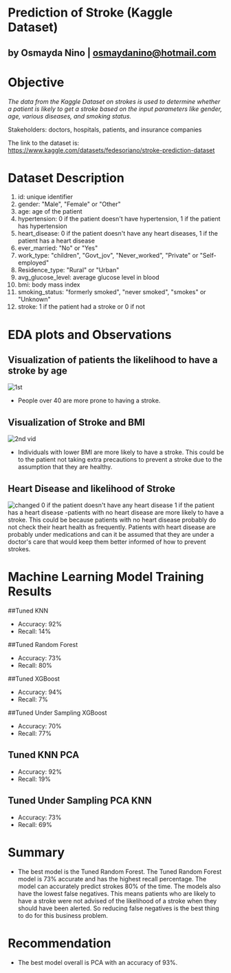 # Prediction of Stroke (Kaggle Dataset)
## by Osmayda Nino | osmaydanino@hotmail.com

# **Objective**
*The data from the Kaggle Dataset on strokes is used to determine whether a patient is likely to get a stroke based on the input parameters like gender, age, various diseases, and smoking status.*

Stakeholders: doctors, hospitals, patients, and insurance companies


The link to the dataset is: https://www.kaggle.com/datasets/fedesoriano/stroke-prediction-dataset

# **Dataset Description**
1. id: unique identifier
2. gender: "Male", "Female" or "Other"
3. age: age of the patient
4. hypertension: 0 if the patient doesn't have hypertension, 1 if the patient has hypertension
5. heart_disease: 0 if the patient doesn't have any heart diseases, 1 if the patient has a heart disease
6. ever_married: "No" or "Yes"
7. work_type: "children", "Govt_jov", "Never_worked", "Private" or "Self-employed"
8. Residence_type: "Rural" or "Urban"
9. avg_glucose_level: average glucose level in blood
10. bmi: body mass index
11. smoking_status: "formerly smoked", "never smoked", "smokes" or "Unknown"
12. stroke: 1 if the patient had a stroke or 0 if not

# **EDA plots and Observations**
## Visualization of patients the likelihood to have a stroke by age
![1st](https://github.com/Osmayda/Modeling/assets/129660519/bbafc1ee-8524-45d8-a964-b64b769b3443)
- People over 40 are more prone to having a stroke.

## Visualization of Stroke and BMI
![2nd vid](https://github.com/Osmayda/Modeling/assets/129660519/bc5e8325-2b7b-4053-a5bc-3d760dd9d948)
- Individuals with lower BMI are more likely to have a stroke. This could be to the patient not taking extra precautions to prevent a stroke due to the assumption that they are healthy. 

## Heart Disease and likelihood of Stroke
![changed](https://github.com/Osmayda/Modeling/assets/129660519/de697b19-c614-440e-8198-6e94752b8573)
0 if the patient doesn't have any heart disease
1 if the patient has a heart disease
-patients with no heart disease are more likely to have a stroke. This could be because patients with no heart disease probably do not check their heart health as frequently. Patients with heart disease are probably under medications and can it be assumed that they are under a doctor's care that would keep them better informed of how to prevent strokes.


# **Machine Learning Model Training Results**
##Tuned KNN
- Accuracy: 92%
- Recall: 14%

##Tuned Random Forest 
- Accuracy: 73%
- Recall: 80%

##Tuned XGBoost
- Accuracy: 94%
- Recall: 7%

##Tuned Under Sampling XGBoost
- Accuracy: 70%
- Recall: 77%

## Tuned KNN PCA
- Accuracy: 92%
- Recall: 19%

## Tuned Under Sampling PCA KNN
- Accuracy: 73%
- Recall: 69%

# **Summary**
- The best model is the Tuned Random Forest. The Tuned Random Forest model is 73% accurate and has the highest recall percentage. The model can accurately predict strokes 80% of the time. The models also have the lowest false negatives. This means patients who are likely to have a stroke were not advised of the likelihood of a stroke when they should have been alerted. So reducing false negatives is the best thing to do for this business problem. 


# **Recommendation**
- The best model overall is PCA with an accuracy of 93%. 
